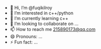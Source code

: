 - 👋 Hi, I’m @fuqikilroy
- 👀 I’m interested in c++/python
- 🌱 I’m currently learning c++
- 💞️ I’m looking to collaborate on ...
- 📫 How to reach me  215890173@qq.com
- 😄 Pronouns: ...
- ⚡ Fun fact: ...

<!---
fuqikilroy/fuqikilroy is a ✨ special ✨ repository because its `README.md` (this file) appears on your GitHub profile.
You can click the Preview link to take a look at your changes.
--->
